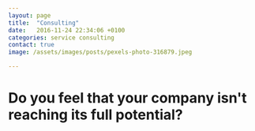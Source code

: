 ```yaml
---
layout: page
title:  "Consulting"
date:   2016-11-24 22:34:06 +0100
categories: service consulting
contact: true
image: /assets/images/posts/pexels-photo-316879.jpeg

---
```

# Do you feel that your company isn't reaching its full potential?
